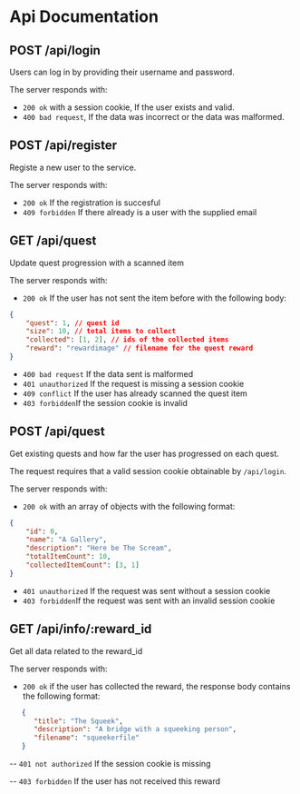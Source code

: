 # Api Documentation

## POST /api/login

Users can log in by providing their username and password.

The server responds with:

- `200 ok` with a session cookie, If the user exists and valid.
- `400 bad request`, If the data was incorrect or the data was malformed.

## POST /api/register

Registe a new user to the service.

The server responds with:

- `200 ok` If the registration is succesful
- `409 forbidden` If there already is a user with the supplied email

## GET /api/quest

Update quest progression with a scanned item

The server responds with:

- `200 ok` If the user has not sent the item before with the following body:
    

``` json
{
    "quest": 1, // quest id
    "size": 10, // total items to collect
    "collected": [1, 2], // ids of the collected items
    "reward": "rewardimage" // filename for the quest reward
}

```

- `400 bad request` If the data sent is malformed
- `401 unauthorized` If the request is missing a session cookie
- `409 conflict` If the user has already scanned the quest item
- `403 forbidden`If the session cookie is invalid


## POST /api/quest

Get existing quests and how far the user has progressed on each quest.

The request requires that a valid session cookie obtainable by `/api/login`.

The server responds with:

- `200 ok` with an array of objects with the following format:
    

``` json
{
    "id": 0,
    "name": "A Gallery",
    "description": "Here be The Scream",
    "totalItemCount": 10,
    "collectedItemCount": [3, 1]
}

```

- `401 unauthorized` If the request was sent without a session cookie
- `403 forbidden`If the request was sent with an invalid session cookie

## GET /api/info/:reward_id

Get all data related to the reward_id

The server responds with:

- `200 ok` if the user has collected the reward, the response body contains the following format:

```json
   {
      "title": "The Squeek",
      "description": "A bridge with a squeeking person",
      "filename": "squeekerfile"
   }
```

-- `401 not authorized` If the session cookie is missing

-- `403 forbidden` If the user has not received this reward
